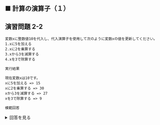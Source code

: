 ## ■ 計算の演算子（１）

## 演習問題 2-2

```
変数xに整数値10を代入し、代入演算子を使用して次のように変数xの値を更新してください。
1.xに5を加える
2.xに2を乗算する
3.xから3を減算する
4.xを3で除算する
```

`実行結果`

```
現在変数xは10です。
xに5を加える => 15
xに2を乗算する => 30
xから3を減算する => 27
xを3で除算する => 9
```

`模範回答`
<details>
<summary>回答を見る</summary>

```c
#include <stdio.h>

int main() {
    int x = 10;

    printf("現在変数xは%dです。\n", x);

    x += 5;
    printf("xに5を加える => %d\n", x);

    x *= 2;
    printf("xに2を乗算する => %d\n", x);

    x -= 3;
    printf("xから3を減算する => %d\n", x);

    x /= 3;
    printf("xを3で除算する => %d\n", x);

    return 0;
}
```
</details>